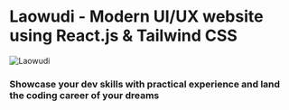 # Laowudi - Modern UI/UX website using React.js & Tailwind CSS

![Laowudi](https://i.ibb.co/BK1Hn0x/Screenshot-2022-08-08-at-4-05-48-PM.png)


### Showcase your dev skills with practical experience and land the coding career of your dreams
